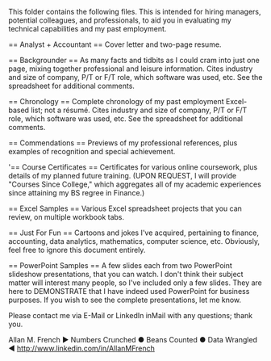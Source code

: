 This folder contains the following files.  This is intended for hiring managers, potential colleagues, and professionals, to aid you in evaluating my technical capabilities and my past employment.

== Analyst + Accountant == Cover letter and two-page resume.

== Backgrounder == As many facts and tidbits as I could cram into just one page, mixing together professional and leisure information.  Cites industry and size of company, P/T or F/T role, which software was used, etc.  See the spreadsheet for additional comments.

== Chronology == Complete chronology of my past employment Excel-based list; not a résumé.  Cites industry and size of company, P/T or F/T role, which software was used, etc.  See the spreadsheet for additional comments.

== Commendations == Previews of my professional references, plus examples of recognition and special achievement.

'== Course Certificates == Certificates for various online coursework, plus details of my planned future training.  (UPON REQUEST, I will provide "Courses Since College," which aggregates all of my academic experiences since attaining my BS regree in Finance.)

== Excel Samples == Various Excel spreadsheet projects that you can review, on multiple workbook tabs.

== Just For Fun == Cartoons and jokes I've acquired, pertaining to finance, accounting, data analytics, mathematics, computer science, etc.  Obviously, feel free to ignore this document entirely.

== PowerPoint Samples == A few slides each from two PowerPoint slideshow presentations, that you can watch.  I don't think their subject matter will interest many people, so I've included only a few slides.  They are here to DEMONSTRATE that I have indeed used PowerPoint for business purposes.  If you wish to see the complete presentations, let me know.


Please contact me via E-Mail or LinkedIn inMail with any questions; thank you.


Allan M. French
▶  Numbers Crunched  ●  Beans Counted  ●  Data Wrangled  ◀
<http://www.linkedin.com/in/AllanMFrench>

